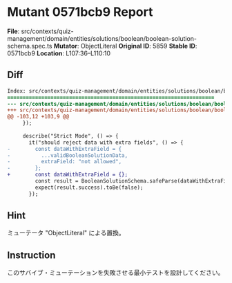 # Mutant 0571bcb9 Report

**File**: src/contexts/quiz-management/domain/entities/solutions/boolean/boolean-solution-schema.spec.ts
**Mutator**: ObjectLiteral
**Original ID**: 5859
**Stable ID**: 0571bcb9
**Location**: L107:36–L110:10

## Diff

```diff
Index: src/contexts/quiz-management/domain/entities/solutions/boolean/boolean-solution-schema.spec.ts
===================================================================
--- src/contexts/quiz-management/domain/entities/solutions/boolean/boolean-solution-schema.spec.ts	original
+++ src/contexts/quiz-management/domain/entities/solutions/boolean/boolean-solution-schema.spec.ts	mutated #5859
@@ -103,12 +103,9 @@
     });
 
     describe("Strict Mode", () => {
       it("should reject data with extra fields", () => {
-        const dataWithExtraField = {
-          ...validBooleanSolutionData,
-          extraField: "not allowed",
-        };
+        const dataWithExtraField = {};
         const result = BooleanSolutionSchema.safeParse(dataWithExtraField);
         expect(result.success).toBe(false);
       });
```

## Hint

ミューテータ "ObjectLiteral" による置換。

## Instruction

このサバイブ・ミューテーションを失敗させる最小テストを設計してください。
